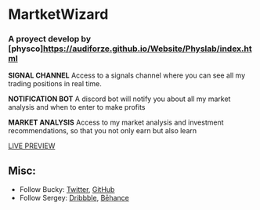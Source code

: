 # MartketWizard

### A proyect develop by [physco]https://audiforze.github.io/Website/Physlab/index.html

**SIGNAL CHANNEL**
Access to a signals channel where you can see all my trading positions in real time.

**NOTIFICATION BOT**
A discord bot will notify you about all my market analysis and when to enter to make profits

**MARKET ANALYSIS**
Access to my market analysis and investment recommendations, so that you not only earn but also learn

[LIVE PREVIEW](http://buckymaler.com/global)

## Misc:

* Follow Bucky: [Twitter](https://twitter.com/BuckyMaler), [GitHub](https://github.com/BuckyMaler)
* Follow Sergey: [Dribbble](https://dribbble.com/sergeymelnik), [Bēhance](https://www.behance.net/SergeyMelnik)
